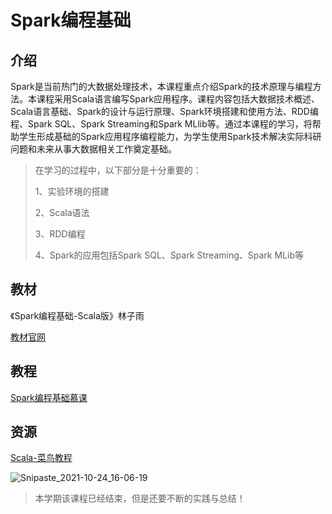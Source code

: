 # Spark编程基础

## 介绍

Spark是当前热门的大数据处理技术，本课程重点介绍Spark的技术原理与编程方法。本课程采用Scala语言编写Spark应用程序。课程内容包括大数据技术概述、Scala语言基础、Spark的设计与运行原理、Spark环境搭建和使用方法、RDD编程、Spark SQL、Spark Streaming和Spark MLlib等。通过本课程的学习，将帮助学生形成基础的Spark应用程序编程能力，为学生使用Spark技术解决实际科研问题和未来从事大数据相关工作奠定基础。

> 在学习的过程中，以下部分是十分重要的：
>
> 1、实验环境的搭建
>
> 2、Scala语法
>
> 3、RDD编程
>
> 4、Spark的应用包括Spark SQL、Spark Streaming、Spark MLib等

## 教材

《Spark编程基础-Scala版》林子雨

[教材官网](http://dblab.xmu.edu.cn/post/spark/#shiyanzhinan)

## 教程

[Spark编程基础慕课](https://www.icourse163.org/course/XMU-1205811805)

## 资源

[Scala-菜鸟教程](https://www.runoob.com/scala/scala-tutorial.html)

![Snipaste_2021-10-24_16-06-19](https://gitee.com/junhaodada/picgoimage/raw/master/2021/20211107080937.png)

> 本学期该课程已经结束，但是还要不断的实践与总结！